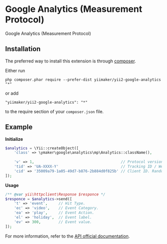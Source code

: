Google Analytics (Measurement Protocol)
=======================================
Google Analytics (Measurement Protocol)

Installation
------------

The preferred way to install this extension is through [composer](http://getcomposer.org/download/).

Either run

```
php composer.phar require --prefer-dist yiimaker/yii2-google-analytics "*"
```

or add

```
"yiimaker/yii2-google-analytics": "*"
```

to the require section of your `composer.json` file.


Example
-----
<strong>Initialize</strong>
```php
$analytics = \Yii::createObject([
    'class' => \ymaker\google\analytics\mp\Analytics::className(),
    
    'v' => 1,                                       // Protocol version. Default value: 1
    'tid' => 'UA-XXXX-Y'                            // Tracking ID / Web Property ID
    'cid' => '35009a79-1a05-49d7-b876-2b884d0f825b' // Client ID. Random UUID (http://www.ietf.org/rfc/rfc4122.txt)
]);
```
<strong>Usage</strong>
```php
/** @var yii\httpclient\Response $responce */
$responce = $analytics->send([
    't' => 'event',     // Hit Type.
    'ec' => 'video',    // Event Category.
    'ea' => 'play',     // Event Action.
    'el' => 'holiday',  // Event label.
    'ev' => 300,        // Event value.
]);
```

For more information, refer to the [API official documentation](https://developers.google.com/analytics/devguides/collection/protocol/v1/devguide).